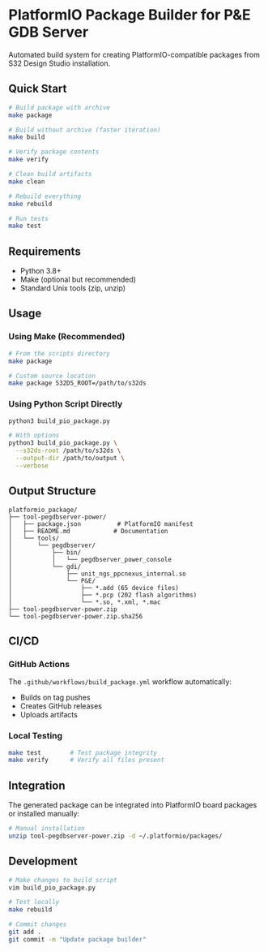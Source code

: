 # PlatformIO Package Builder for P&E GDB Server

Automated build system for creating PlatformIO-compatible packages from S32 Design Studio installation.

## Quick Start

```bash
# Build package with archive
make package

# Build without archive (faster iteration)
make build

# Verify package contents
make verify

# Clean build artifacts
make clean

# Rebuild everything
make rebuild

# Run tests
make test
```

## Requirements

- Python 3.8+
- Make (optional but recommended)
- Standard Unix tools (zip, unzip)

## Usage

### Using Make (Recommended)

```bash
# From the scripts directory
make package

# Custom source location
make package S32DS_ROOT=/path/to/s32ds
```

### Using Python Script Directly

```bash
python3 build_pio_package.py

# With options
python3 build_pio_package.py \
  --s32ds-root /path/to/s32ds \
  --output-dir /path/to/output \
  --verbose
```

## Output Structure

```
platformio_package/
├── tool-pegdbserver-power/
│   ├── package.json          # PlatformIO manifest
│   ├── README.md            # Documentation
│   └── tools/
│       └── pegdbserver/
│           ├── bin/
│           │   └── pegdbserver_power_console
│           └── gdi/
│               ├── unit_ngs_ppcnexus_internal.so
│               └── P&E/
│                   ├── *.add (65 device files)
│                   ├── *.pcp (202 flash algorithms)
│                   └── *.so, *.xml, *.mac
├── tool-pegdbserver-power.zip
└── tool-pegdbserver-power.zip.sha256
```

## CI/CD

### GitHub Actions

The `.github/workflows/build_package.yml` workflow automatically:
- Builds on tag pushes
- Creates GitHub releases
- Uploads artifacts

### Local Testing

```bash
make test        # Test package integrity
make verify      # Verify all files present
```

## Integration

The generated package can be integrated into PlatformIO board packages or installed manually:

```bash
# Manual installation
unzip tool-pegdbserver-power.zip -d ~/.platformio/packages/
```

## Development

```bash
# Make changes to build script
vim build_pio_package.py

# Test locally
make rebuild

# Commit changes
git add .
git commit -m "Update package builder"
```

